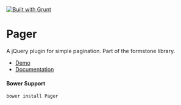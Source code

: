 <a href="http://gruntjs.com" target="_blank"><img src="https://cdn.gruntjs.com/builtwith.png" alt="Built with Grunt"></a> 
# Pager 

A jQuery plugin for simple pagination. Part of the formstone library. 

- [Demo](http://classic.formstone.it/components/Pager/demo/index.html) 
- [Documentation](http://classic.formstone.it/pager/) 

#### Bower Support 
`bower install Pager` 